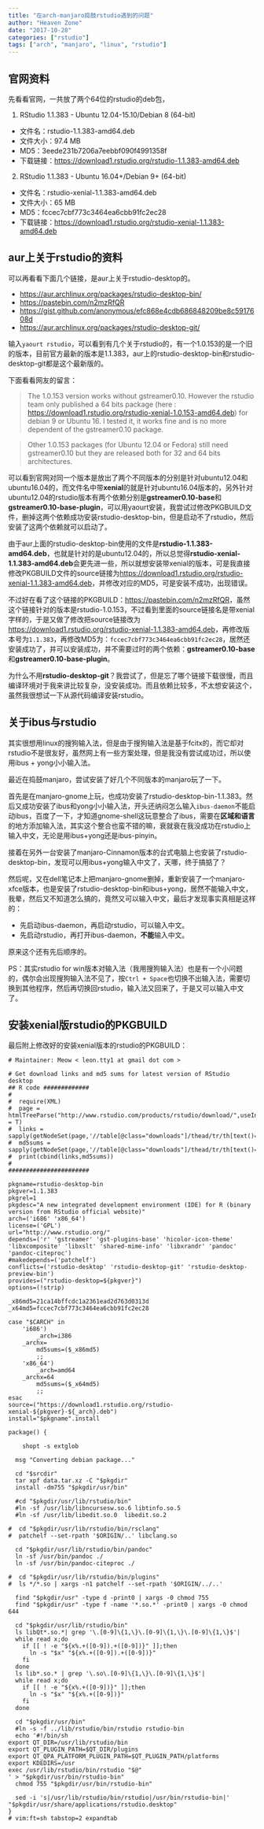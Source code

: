```yaml
---
title: "在arch-manjaro捣鼓rstudio遇到的问题"
author: "Heaven Zone"
date: "2017-10-28"
categories: ["rstudio"]
tags: ["arch", "manjaro", "linux", "rstudio"]
---
```


## 官网资料

先看看官网，一共放了两个64位的rstudio的deb包，

1. RStudio 1.1.383 - Ubuntu 12.04-15.10/Debian 8 (64-bit) 	
  - 文件名：rstudio-1.1.383-amd64.deb
  - 文件大小：97.4 MB 	
  - MD5：3eede231b7206a7eebbf090f4991358f
  - 下载链接：<https://download1.rstudio.org/rstudio-1.1.383-amd64.deb>
2. RStudio 1.1.383 - Ubuntu 16.04+/Debian 9+ (64-bit) 	
  - 文件名：rstudio-xenial-1.1.383-amd64.deb
  - 文件大小：65 MB 	
  - MD5：fccec7cbf773c3464ea6cbb91fc2ec28
  - 下载链接：<https://download1.rstudio.org/rstudio-xenial-1.1.383-amd64.deb>
  

## aur上关于rstudio的资料  

可以再看看下面几个链接，是aur上关于rstudio-desktop的。

- <https://aur.archlinux.org/packages/rstudio-desktop-bin/>
- <https://pastebin.com/n2mzRfQR>
- <https://gist.github.com/anonymous/efc868e4cdb686848209be8c5917608d>
- <https://aur.archlinux.org/packages/rstudio-desktop-git/>


输入`yaourt rstudio`，可以看到有几个关于rstudio的，有一个1.0.153的是一个旧的版本，目前官方最新的版本是1.1.383，aur上的rstudio-desktop-bin和rstudio-desktop-git都是这个最新版的。

下面看看网友的留言：

> The 1.0.153 version works without gstreamer0.10. However the rstudio team only published a 64 bits package (here : https://download1.rstudio.org/rstudio-xenial-1.0.153-amd64.deb) for debian 9 or Ubuntu 16. I tested it, it works fine and is no more dependent of the gstreamer0.10 package.

> Other 1.0.153 packages (for Ubuntu 12.04 or Fedora) still need gstreamer0.10 but they are released both for 32 and 64 bits architectures.


可以看到官网对同一个版本是放出了两个不同版本的分别是针对ubuntu12.04和ubuntu16.04的，而文件名中带**xenial**的就是针对ubuntu16.04版本的，另外针对ubuntu12.04的rstudio版本有两个依赖分别是**gstreamer0.10-base**和**gstreamer0.10-base-plugin**，可以用yaourt安装，我尝试过修改PKGBUILD文件，删掉这两个依赖成功安装rstudio-desktop-bin，但是启动不了rstudio，然后安装了这两个依赖就可以启动了。

由于aur上面的rstudio-desktop-bin使用的文件是**rstudio-1.1.383-amd64.deb**，也就是针对的是ubuntu12.04的，所以总觉得**rstudio-xenial-1.1.383-amd64.deb**会更先进一些，所以就想安装带xenial的版本，可是我直接修改PKGBUILD文件的source链接为<https://download1.rstudio.org/rstudio-xenial-1.1.383-amd64.deb>，并修改对应的MD5，可是安装不成功，出现错误。

不过好在看了这个链接的PKGBUILD：<https://pastebin.com/n2mzRfQR>，虽然这个链接针对的版本是rstudio-1.0.153，不过看到里面的source链接名是带xenial字样的，于是又做了修改把source链接改为<https://download1.rstudio.org/rstudio-xenial-1.1.383-amd64.deb>，再修改版本号为`1.1.383`，再修改MD5为：`fccec7cbf773c3464ea6cbb91fc2ec28`，居然还安装成功了，并可以安装成功，并不需要过时的两个依赖：**gstreamer0.10-base**和**gstreamer0.10-base-plugin**。

为什么不用**rstudio-desktop-git**？我尝试了，但是忘了哪个链接下载很慢，而且编译环境对于我来讲比较复杂，没安装成功。而且依赖比较多，不太想安装这个，虽然我很想试一下从源代码编译安装rstudio。


## 关于ibus与rstudio

其实很想用linux的搜狗输入法，但是由于搜狗输入法是基于fcitx的，而它却对rstudio不是很友好，虽然网上有一些方案处理，但是我没有尝试成功过，所以使用ibus + yong小小输入法。

最近在捣鼓manjaro，尝试安装了好几个不同版本的manjaro玩了一下。

首先是在manjaro-gnome上玩，也成功安装了rstudio-desktop-bin-1.1.383。然后又成功安装了ibus和yong小小输入法，开头还纳闷怎么输入`ibus-daemon`不能启动ibus，百度了一下，才知道gnome-shell这玩意整合了ibus，需要在**区域和语言**的地方添加输入法，其实这个整合也蛮不错的嘛，衰就衰在我没成功在rstudio上输入中文，无论是用ibus+yong还是ibus-pinyin。

接着在另外一台安装了manjaro-Cinnamon版本的台式电脑上也安装了rstudio-desktop-bin，发现可以用ibus+yong输入中文了，天哪，终于搞掂了？

然后呢，又在dell笔记本上把manjaro-gnome删掉，重新安装了一个manjaro-xfce版本，也是安装了rstudio-desktop-bin和ibus+yong，居然不能输入中文，我晕，然后又不知道怎么搞的，竟然又可以输入中文，最后才发现事实真相是这样的：

- 先启动ibus-daemon，再启动rstudio，可以输入中文。
- 先启动rstudio，再打开ibus-daemon，**不能**输入中文。

原来这个还有先后顺序的。

PS：其实rstudio for win版本对输入法（我用搜狗输入法）也是有一个小问题的，偶尔会出现搜狗输入法不见了，按`Ctrl + Space`也切换不出输入法，需要切换到其他程序，然后再切换回rstudio，输入法又回来了，于是又可以输入中文了。


## 安装xenial版rstudio的PKGBUILD


最后附上修改好的安装xenial版本的rstudio的PKGBUILD：

```
# Maintainer: Meow < leon.tty1 at gmail dot com >
 
# Get download links and md5 sums for latest version of RStudio desktop
## R code #############
#
#  require(XML)
#  page = htmlTreeParse("http://www.rstudio.com/products/rstudio/download/",useInternalNodes = T)
#  links = sapply(getNodeSet(page,'//table[@class="downloads"]/thead/tr/th[text()="Installers"]/../../..//a[contains(@href,".deb")]'),xmlGetAttr,'href')
#  md5sums = sapply(getNodeSet(page,'//table[@class="downloads"]/thead/tr/th[text()="Installers"]/../../..//a[contains(@href,".deb")]/../..//code'),xmlValue)
#  print(cbind(links,md5sums))
#
#######################
 
pkgname=rstudio-desktop-bin
pkgver=1.1.383
pkgrel=1
pkgdesc="A new integrated development environment (IDE) for R (binary version from RStudio official website)"
arch=('i686' 'x86_64')
license=('GPL')
url="http://www.rstudio.org/"
depends=('r' 'gstreamer' 'gst-plugins-base' 'hicolor-icon-theme' 'libxcomposite' 'libxslt' 'shared-mime-info' 'libxrandr' 'pandoc' 'pandoc-citeproc')
#makedepends=('patchelf')
conflicts=('rstudio-desktop' 'rstudio-desktop-git' 'rstudio-desktop-preview-bin')
provides=("rstudio-desktop=${pkgver}")
options=(!strip)
 
_x86md5=21ca14bffcdc1a2361ead2d763d0313d
_x64md5=fccec7cbf773c3464ea6cbb91fc2ec28
 
case "$CARCH" in
    'i686')
        _arch=i386
    _archx=
        md5sums=($_x86md5)
        ;;
    'x86_64')
        _arch=amd64
    _archx=64
        md5sums=($_x64md5)
        ;;
esac    
source=("https://download1.rstudio.org/rstudio-xenial-${pkgver}-${_arch}.deb")
install="$pkgname".install
 
package() {
 
    shopt -s extglob
 
  msg "Converting debian package..."
 
  cd "$srcdir"
  tar xpf data.tar.xz -C "$pkgdir"
  install -dm755 "$pkgdir/usr/bin"
 
  #cd "$pkgdir/usr/lib/rstudio/bin"
  #ln -sf /usr/lib/libncursesw.so.6 libtinfo.so.5
  #ln -sf /usr/lib/libedit.so.0  libedit.so.2
 
#  cd "$pkgdir/usr/lib/rstudio/bin/rsclang"
#  patchelf --set-rpath '$ORIGIN/..' libclang.so
 
  cd "$pkgdir/usr/lib/rstudio/bin/pandoc"
  ln -sf /usr/bin/pandoc ./
  ln -sf /usr/bin/pandoc-citeproc ./
 
#  cd "$pkgdir/usr/lib/rstudio/bin/plugins"
#  ls */*.so | xargs -n1 patchelf --set-rpath '$ORIGIN/../..'
 
  find "$pkgdir/usr" -type d -print0 | xargs -0 chmod 755
  find "$pkgdir/usr" -type f -name '*.so.*' -print0 | xargs -0 chmod 644
 
  cd "$pkgdir/usr/lib/rstudio/bin"
  ls libQt*.so.*| grep '\.[0-9]\{1,\}\.[0-9]\{1,\}\.[0-9]\{1,\}$'|
  while read x;do
    if [[ ! -e "${x%.+([0-9]).+([0-9])}" ]];then
      ln -s "$x" "${x%.+([0-9]).+([0-9])}"
    fi
  done
  ls lib*.so.* | grep '\.so\.[0-9]\{1,\}\.[0-9]\{1,\}$'|
  while read x;do
    if [[ ! -e "${x%.+([0-9])}" ]];then
      ln -s "$x" "${x%.+([0-9])}"
    fi
  done
 
  cd "$pkgdir/usr/bin"
  #ln -s -f ../lib/rstudio/bin/rstudio rstudio-bin
  echo '#!/bin/sh
export QT_DIR=/usr/lib/rstudio/bin
export QT_PLUGIN_PATH=$QT_DIR/plugins
export QT_QPA_PLATFORM_PLUGIN_PATH=$QT_PLUGIN_PATH/platforms
export KDEDIRS=/usr
exec /usr/lib/rstudio/bin/rstudio "$@"
' > "$pkgdir/usr/bin/rstudio-bin"
  chmod 755 "$pkgdir/usr/bin/rstudio-bin"
 
  sed -i 's|/usr/lib/rstudio/bin/rstudio|/usr/bin/rstudio-bin|' "$pkgdir/usr/share/applications/rstudio.desktop"
}
# vim:ft=sh tabstop=2 expandtab

```







